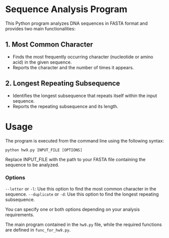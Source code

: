 # Sequence Analysis Program
This Python program analyzes DNA sequences in FASTA format and provides two main functionalities:

## 1. Most Common Character

* Finds the most frequently occurring character (nucleotide or amino acid) in the given sequence.
* Reports the character and the number of times it appears.


## 2. Longest Repeating Subsequence

* Identifies the longest subsequence that repeats itself within the input sequence.
* Reports the repeating subsequence and its length.

# Usage
The program is executed from the command line using the following syntax:
```
python hw9.py INPUT_FILE [OPTIONS]
```
Replace INPUT_FILE with the path to your FASTA file containing the sequence to be analyzed.

### Options

`--letter` or `-l`: Use this option to find the most common character in the sequence.
`--duplicate` or `-d`: Use this option to find the longest repeating subsequence.

You can specify one or both options depending on your analysis requirements.

The main program contained in the `hw9.py` file, while the required functions are defined in `func_for_hw9.py`.



